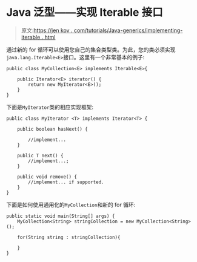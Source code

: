 # Java 泛型——实现 Iterable 接口

> 原文:[https://jen kov . com/tutorials/Java-generics/implementing-iterable . html](https://jenkov.com/tutorials/java-generics/implementing-iterable.html)

通过新的 for 循环可以使用您自己的集合类型类。为此，您的类必须实现`java.lang.Iterable<E>`接口。这里有一个非常基本的例子:

```
public class MyCollection<E> implements Iterable<E>{

    public Iterator<E> iterator() {
        return new MyIterator<E>();
    }
}

```

下面是`MyIterator`类的相应实现框架:

```
public class MyIterator <T> implements Iterator<T> {

    public boolean hasNext() {

        //implement...
    }

    public T next() {
        //implement...;
    }

    public void remove() {
        //implement... if supported.
    }
}

```

下面是如何使用通用化的`MyCollection`和新的 for 循环:

```
public static void main(String[] args) {
    MyCollection<String> stringCollection = new MyCollection<String>();

    for(String string : stringCollection){

    }
}

```